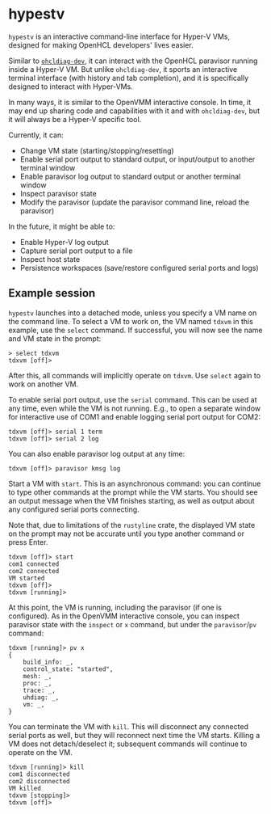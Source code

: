 # hypestv

`hypestv` is an interactive command-line interface for Hyper-V VMs, designed for
making OpenHCL developers' lives easier.

Similar to [`ohcldiag-dev`][], it can interact with the OpenHCL paravisor
running inside a Hyper-V VM. But unlike `ohcldiag-dev`, it sports an interactive
terminal interface (with history and tab completion), and it is specifically
designed to interact with Hyper-VMs.

[`ohcldiag-dev`]: ../../reference/openhcl/diag/ohcldiag_dev.md

In many ways, it is similar to the OpenVMM interactive console. In time, it may
end up sharing code and capabilities with it and with `ohcldiag-dev`, but it
will always be a Hyper-V specific tool.

Currently, it can:

* Change VM state (starting/stopping/resetting)
* Enable serial port output to standard output, or input/output to another
  terminal window
* Enable paravisor log output to standard output or another terminal window
* Inspect paravisor state
* Modify the paravisor (update the paravisor command line, reload the paravisor)

In the future, it might be able to:

* Enable Hyper-V log output
* Capture serial port output to a file
* Inspect host state
* Persistence workspaces (save/restore configured serial ports and logs)

## Example session

`hypestv` launches into a detached mode, unless you specify a VM name on the
command line. To select a VM to work on, the VM named `tdxvm` in this example,
use the `select` command. If successful, you will now see the name and VM state
in the prompt:

```
> select tdxvm
tdxvm [off]>
```

After this, all commands will implicitly operate on `tdxvm`. Use `select` again
to work on another VM.

To enable serial port output, use the `serial` command. This can be used at any
time, even while the VM is not running. E.g., to open a separate window for
interactive use of COM1 and enable logging serial port output for COM2:

```
tdxvm [off]> serial 1 term
tdxvm [off]> serial 2 log
```

You can also enable paravisor log output at any time:

```
tdxvm [off]> paravisor kmsg log
```

Start a VM with `start`. This is an asynchronous command: you can continue to
type other commands at the prompt while the VM starts. You should see an output
message when the VM finishes starting, as well as output about any configured
serial ports connecting.

Note that, due to limitations of the `rustyline` crate, the displayed VM state
on the prompt may not be accurate until you type another command or press Enter.

```
tdxvm [off]> start
com1 connected
com2 connected
VM started
tdxvm [off]>
tdxvm [running]>
```

At this point, the VM is running, including the paravisor (if one is
configured). As in the OpenVMM interactive console, you can inspect paravisor
state with the `inspect` or `x` command, but under the `paravisor`/`pv` command:

```
tdxvm [running]> pv x
{
    build_info: _,
    control_state: "started",
    mesh: _,
    proc: _,
    trace: _,
    uhdiag: _,
    vm: _,
}
```

You can terminate the VM with `kill`. This will disconnect any connected serial
ports as well, but they will reconnect next time the VM starts. Killing a VM
does not detach/deselect it; subsequent commands will continue to operate on the
VM.

```
tdxvm [running]> kill
com1 disconnected
com2 disconnected
VM killed
tdxvm [stopping]>
tdxvm [off]>
```
